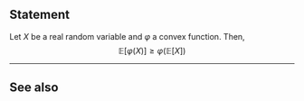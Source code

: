 ## Statement

Let $X$ be a real random variable and $\varphi$ a convex function.  Then,
$$\mathbb{E}[\varphi(X)] \ge \varphi(\mathbb{E}[X]) $$

---
## See also

